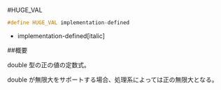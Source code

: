 #HUGE_VAL
```cpp
#define HUGE_VAL implementation-defined
```
* implementation-defined[italic]

##概要

double 型の正の値の定数式。


double が無限大をサポートする場合、処理系によっては正の無限大となる。

